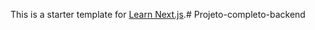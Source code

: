 This is a starter template for [Learn Next.js](https://nextjs.org/learn).# Projeto-completo-backend
